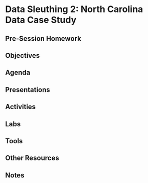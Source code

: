 # Data Sleuthing 2: North Carolina Data Case Study

## Pre-Session Homework

## Objectives

## Agenda

## Presentations

## Activities

## Labs

## Tools

## Other Resources

## Notes
